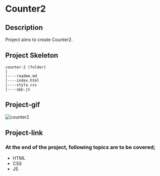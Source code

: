 # Counter2
## Description
Project aims to create Counter2.
## Project Skeleton
```
counter-2 (folder)
|
|----readme.md
|----index.html  
|----style.css 
|----app.js		
```
## Project-gif
![counter2](https://github.com/axel-ac/counter-2/assets/102467587/7fd86071-7e8d-48e9-87c4-6d8d21cca428)
## Project-link

### At the end of the project, following topics are to be covered;
- HTML 
- CSS
- JS
